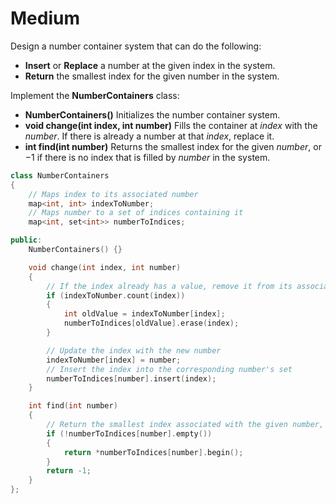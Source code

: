 # Medium

Design a number container system that can do the following:

- __Insert__ or __Replace__ a number at the given index in the system.
- __Return__ the smallest index for the given number in the system.

Implement the __NumberContainers__ class:

- __NumberContainers()__ Initializes the number container system.
- __void change(int index, int number)__ Fills the container at $index$ with the $number$. If there is already a number at that $index$, replace it.
- __int find(int number)__ Returns the smallest index for the given $number$, or $-1$ if there is no index that is filled by $number$ in the system.

```cpp
class NumberContainers
{
    // Maps index to its associated number
    map<int, int> indexToNumber;
    // Maps number to a set of indices containing it
    map<int, set<int>> numberToIndices;

public:
    NumberContainers() {}

    void change(int index, int number)
    {
        // If the index already has a value, remove it from its associated set
        if (indexToNumber.count(index))
        {
            int oldValue = indexToNumber[index];
            numberToIndices[oldValue].erase(index);
        }

        // Update the index with the new number
        indexToNumber[index] = number;
        // Insert the index into the corresponding number's set
        numberToIndices[number].insert(index);
    }

    int find(int number)
    {
        // Return the smallest index associated with the given number, or -1 if not found
        if (!numberToIndices[number].empty())
        {
            return *numberToIndices[number].begin();
        }
        return -1;
    }
};
```
